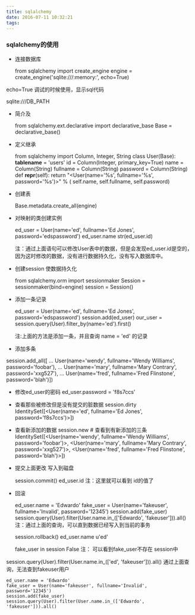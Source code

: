 ```yaml
---
title: sqlalchemy
date: 2016-07-11 10:32:21
tags:
---
```

### sqlalchemy的使用

+ 连接数据库


    from sqlalchemy import create_engine
    engine = create_engine('sqlite:///:memory:', echo=True)

echo=True  调试的时候使用，显示sql代码

sqlite:///DB_PATH

<!-- more -->
+ 简介及


    from sqlalchemy.ext.declarative import declarative_base
    Base = declarative_base()

+ 定义继承


    from sqlalchemy import Column, Integer, String
    class User(Base):
    __tablename__ = 'users'
    id = Column(Integer, primary_key=True)
    name = Column(String)
    fullname = Column(String)
    password = Column(String)
    def __repr__(self):
        return "<User(name='%s', fullname='%s', password='%s')>" % (
                             self.name, self.fullname, self.password)


+ 创建表


    Base.metadata.create_all(engine)

+ 对映射的类创建实例


    ed_user = User(name='ed', fullname='Ed Jones', password='edspassword')
    ed_user.name
    str(ed_user.id)

  注：通过上面语句可以修改User表中的数据，但是会发现ed_user.id是空的，因为这时修改的数据，没有进行数据持久化，没有写入数据库中。


+ 创建session 使数据持久化


    from sqlalchemy.orm import sessionmaker
    Session = sessionmaker(bind=engine)
    session = Session()

+ 添加一条记录


    ed_user = User(name='ed', fullname='Ed Jones', password='edspassword')
    session.add(ed_user)
    our_user = session.query(User).filter_by(name='ed').first()

   注:上面的方法是添加一条，并且查询 name = 'ed' 的记录

+ 添加多条

session.add_all([
...     User(name='wendy', fullname='Wendy Williams', password='foobar'),
...     User(name='mary', fullname='Mary Contrary', password='xxg527'),
...     User(name='fred', fullname='Fred Flinstone', password='blah')])

+ 修改ed_user的密码
ed_user.password = 'f8s7ccs'

+ 查看那些被修改但是没有提交的脏数据
session.dirty
IdentitySet([<User(name='ed', fullname='Ed Jones', password='f8s7ccs')>])

+ 查看新添加的数据
session.new  # 查看到有新添加的三条
IdentitySet([<User(name='wendy', fullname='Wendy Williams', password='foobar')>,
<User(name='mary', fullname='Mary Contrary', password='xxg527')>,
<User(name='fred', fullname='Fred Flinstone', password='blah')>])

+ 提交上面更改 写入到磁盘


    session.commit()
    ed_user.id
注：这里就可以看到 id的值了

+ 回滚


    ed_user.name = 'Edwardo'
    fake_user = User(name='fakeuser', fullname='Invalid', password='12345')
    session.add(fake_user)
    session.query(User).filter(User.name.in_(['Edwardo', 'fakeuser'])).all()
注：通过上面的查询，可以直到数据已经写入到当前的事务


    session.rollback()
    ed_user.name
u'ed'


    fake_user in session
False
注： 可以看到fake_user不存在 session中

session.query(User).filter(User.name.in_(['ed', 'fakeuser'])).all()
通过上面查询，无法查到fakeuser用户
```
ed_user.name = 'Edwardo'
fake_user = User(name='fakeuser', fullname='Invalid', password='12345')
session.add(fake_user)
session.query(User).filter(User.name.in_(['Edwardo', 'fakeuser'])).all()
```
